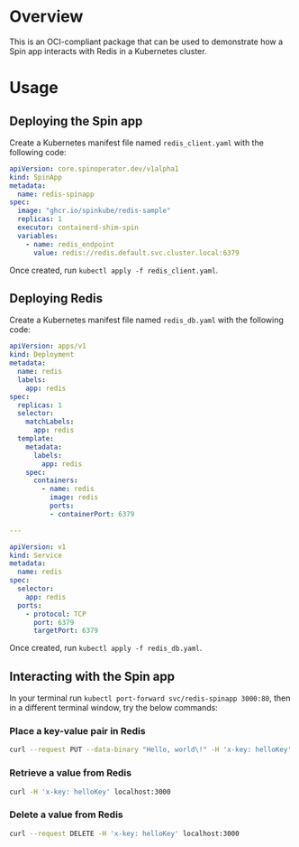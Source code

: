 # Overview

This is an OCI-compliant package that can be used to demonstrate how a Spin app interacts with Redis in a Kubernetes cluster.

# Usage

## Deploying the Spin app

Create a Kubernetes manifest file named `redis_client.yaml` with the following code:

```yaml
apiVersion: core.spinoperator.dev/v1alpha1
kind: SpinApp
metadata:
  name: redis-spinapp
spec:
  image: "ghcr.io/spinkube/redis-sample"
  replicas: 1
  executor: containerd-shim-spin
  variables:
    - name: redis_endpoint
      value: redis://redis.default.svc.cluster.local:6379

```

Once created, run `kubectl apply -f redis_client.yaml`.


## Deploying Redis

Create a Kubernetes manifest file named `redis_db.yaml` with the following code:

```yaml
apiVersion: apps/v1
kind: Deployment
metadata:
  name: redis
  labels:
    app: redis
spec:
  replicas: 1
  selector:
    matchLabels:
      app: redis
  template:
    metadata:
      labels:
        app: redis
    spec:
      containers:
        - name: redis
          image: redis
          ports:
          - containerPort: 6379

---

apiVersion: v1
kind: Service
metadata:
  name: redis
spec:
  selector:
    app: redis
  ports:
    - protocol: TCP
      port: 6379
      targetPort: 6379
```

Once created, run `kubectl apply -f redis_db.yaml`.

## Interacting with the Spin app

In your terminal run `kubectl port-forward svc/redis-spinapp 3000:80`, then in a different terminal window, try the below commands:

### Place a key-value pair in Redis

```bash
curl --request PUT --data-binary "Hello, world\!" -H 'x-key: helloKey' localhost:3000
```

### Retrieve a value from Redis

```bash
curl -H 'x-key: helloKey' localhost:3000
```

### Delete a value from Redis

```bash
curl --request DELETE -H 'x-key: helloKey' localhost:3000
```